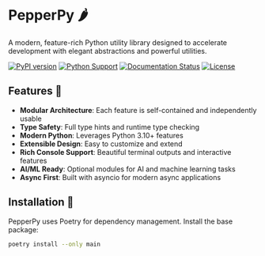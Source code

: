 # PepperPy 🌶️

A modern, feature-rich Python utility library designed to accelerate development with elegant abstractions and powerful utilities.

[![PyPI version](https://badge.fury.io/py/pepperpy.svg)](https://badge.fury.io/py/pepperpy)
[![Python Support](https://img.shields.io/pypi/pyversions/pepperpy.svg)](https://pypi.org/project/pepperpy/)
[![Documentation Status](https://readthedocs.org/projects/pepperpy/badge/?version=latest)](https://pepperpy.readthedocs.io/)
[![License](https://img.shields.io/github/license/fpimentel-py/pepperpy.svg)](https://github.com/fpimentel-py/pepperpy/blob/main/LICENSE)

## Features 🌟

- **Modular Architecture**: Each feature is self-contained and independently usable
- **Type Safety**: Full type hints and runtime type checking
- **Modern Python**: Leverages Python 3.10+ features
- **Extensible Design**: Easy to customize and extend
- **Rich Console Support**: Beautiful terminal outputs and interactive features
- **AI/ML Ready**: Optional modules for AI and machine learning tasks
- **Async First**: Built with asyncio for modern async applications

## Installation 🚀

PepperPy uses Poetry for dependency management. Install the base package:

```bash
poetry install --only main
```
